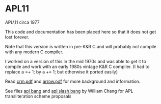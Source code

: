 # APL11
APL\11 circa 1977

This code and documentation has been placed here so that it does not get lost forever.  

Note that this version is written in pre-K&R C and will probably not compile with any modern C compiler. 

I worked on a version of this in the mid 1970s and was able to get it to compile and work with an early 1980s vintage K&R C compiler.  (I had to replace a =+ 1; by a += 1; but otherwise it ported easily)

Read [crm.pdf](https://github.com/Lobachevsky/APL11/blob/master/crm.pdf) and [arrow.pdf](https://github.com/Lobachevsky/APL11/blob/master/arrow.pdf) for 
more background and information.

See files [apl bang](https://github.com/Lobachevsky/APL11/blob/master/apl%20bang) and [apl slash bang](https://github.com/Lobachevsky/APL11/blob/master/apl%20slash%20bang) by William Chang for APL transliteration scheme proposals
